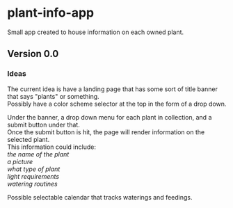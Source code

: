 # plant-info-app
Small app created to house information on each owned plant.

## Version 0.0
### Ideas
The current idea is have a landing page that has some sort of title banner that says "plants" or something. <br>
Possibly have a color scheme selector at the top in the form of a drop down.

Under the banner, a drop down menu for each plant in collection, and a submit button under that. <br>
Once the submit button is hit, the page will render information on the selected plant. <br>
This information could include: <br>
<em>
the name of the plant <br>
a picture <br>
what type of plant <br>
light requirements <br>
watering routines <br>
</em>

Possible selectable calendar that tracks waterings and feedings.
